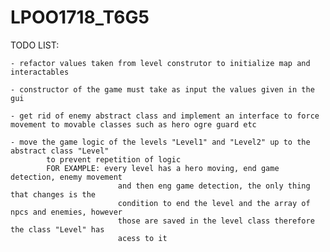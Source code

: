 # LPOO1718_T6G5

TODO LIST:
			
	- refactor values taken from level construtor to initialize map and interactables		
			
	- constructor of the game must take as input the values given in the gui
	
	- get rid of enemy abstract class and implement an interface to force movement to movable classes such as hero ogre guard etc	
			
	- move the game logic of the levels "Level1" and "Level2" up to the abstract class "Level"
			to prevent repetition of logic
			FOR EXAMPLE: every level has a hero moving, end game detection, enemy movement
							and then eng game detection, the only thing that changes is the 
							condition to end the level and the array of npcs and enemies, however
							those are saved in the level class therefore the class "Level" has 
							acess to it  
